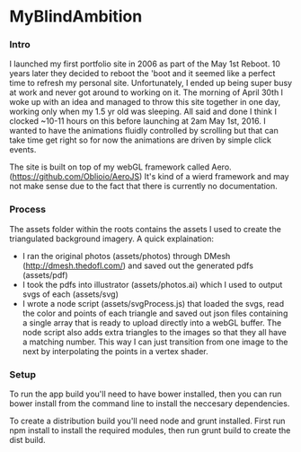 MyBlindAmbition
====================
### Intro

I launched my first portfolio site in 2006 as part of the May 1st Reboot. 10 years later they decided to reboot the 'boot and it seemed like a perfect time to refresh my personal site. Unfortunately, I ended up being super busy at work and never got around to working on it. The morning of April 30th I woke up with an idea and managed to throw this site together in one day, working only when my 1.5 yr old was sleeping. All said and done I think I clocked ~10-11 hours on this before launching at 2am May 1st, 2016. I wanted to have the animations fluidly controlled by scrolling but that can take time get right so for now the animations are driven by simple click events.

The site is built on top of my webGL framework called Aero. (https://github.com/Oblioio/AeroJS) It's kind of a wierd framework and may not make sense due to the fact that there is currently no documentation. 

### Process

The assets folder within the roots contains the assets I used to create the triangulated background imagery. A quick explaination:

* I ran the original photos (assets/photos) through DMesh (http://dmesh.thedofl.com/) and saved out the generated pdfs (assets/pdf)
* I took the pdfs into illustrator (assets/photos.ai) which I used to output svgs of each (assets/svg)
* I wrote a node script (assets/svgProcess.js) that loaded the svgs, read the color and points of each triangle and saved out json files containing a single array that is ready to upload directly into a webGL buffer. The node script also adds extra triangles to the images so that they all have a matching number. This way I can just transition from one image to the next by interpolating the points in a vertex shader.

### Setup

To run the app build you'll need to have bower installed, then you can run bower install from the command line to install the neccesary dependencies.

To create a distribution build you'll need node and grunt installed. First run npm install to install the required modules, then run grunt build to create the dist build.

